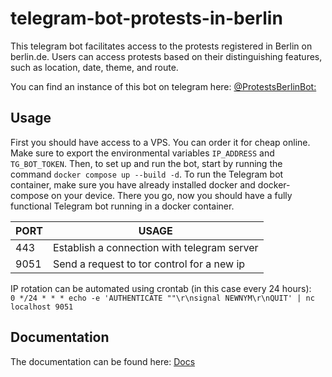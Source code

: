 # telegram-bot-protests-in-berlin
This telegram bot facilitates access to the protests registered in Berlin on berlin.de. Users can access protests based on their distinguishing features, such as location, date, theme, and route.

You can find an instance of this bot on telegram here: [@ProtestsBerlinBot:](https://t.me/ProtestsBerlinBot)

## Usage
First you should have access to a VPS. You can order it for cheap online. Make sure to export the environmental variables `IP_ADDRESS` and `TG_BOT_TOKEN`. Then, to set up and run the bot, start by running the command `docker compose up --build -d`.
To run the Telegram bot container, make sure you have already installed docker and docker-compose on your device. There you go, now you should have a fully functional Telegram bot running in a docker container.

| PORT | USAGE |
|------|-------|
| 443  | Establish a connection with telegram server |
| 9051 | Send a request to tor control for a new ip |

IP rotation can be automated using crontab (in this case every 24 hours):  
`0 */24 * * * echo -e 'AUTHENTICATE ""\r\nsignal NEWNYM\r\nQUIT' | nc localhost 9051`

## Documentation
The documentation can be found here: [Docs](https://mamdasn.github.io/telegram-bot-protests-in-berlin/)
